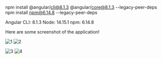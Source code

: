 npm install @angular/cli@8.1.3 @angular/core@8.1.3 --legacy-peer-deps
npm install npm@6.14.8 --legacy-peer-deps

Angular CLI: 8.1.3
Node: 14.15.1 
npm: 6.14.8

Here are some screenshot of the application!

![1](https://github.com/sarrasoussia/TaskManager/assets/52163754/424169c7-f15d-4778-a705-42b65d362696)
![2](https://github.com/sarrasoussia/TaskManager/assets/52163754/2d94ce05-62fc-4c3d-9023-cfebe2112f59)

![3](https://github.com/sarrasoussia/TaskManager/assets/52163754/2523ce7a-c8e2-44d1-a1c0-8c14e3b47d1c)
![4](https://github.com/sarrasoussia/TaskManager/assets/52163754/6d7cd7b3-998c-43d1-aef7-9c63a751a59f)

